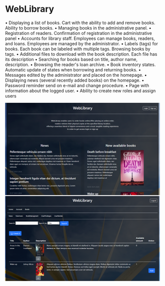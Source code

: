 # WebLibrary

• Displaying a list of books. Cart with the ability to add and remove books. Ability to borrow books.
• Managing books in the administrative panel.
• Registration of readers. Confirmation of registration in the administrative panel
• Accounts for library staff. Employees can manage books, readers, and loans. Employees are managed by the administrator.
• Labels (tags) for books. Each book can be labeled with multiple tags. Browsing books by tags.
• Additional files to download with the book description. Each file has its description
• Searching for books based on title, author name, description.
• Browsing the reader's loan archive.
• Book inventory states. Automatic update of states when borrowing and returning books.
• Messages edited by the administrator and placed on the homepage.
• Displaying news (several recently added books) on the homepage.
• Password reminder send on e-mail and change procedure.
• Page with information about the logged user.
• Ability to create new roles and assign users

![Image1](i1.png)
![Image2](i2.png)
